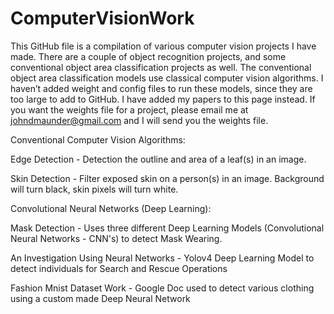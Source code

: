 # ComputerVisionWork

This GitHub file is a compilation of various computer vision projects I have made. There are a couple of object recognition projects, and some conventional object area classification projects as well. The conventional object area classification models use classical computer vision algorithms. I haven’t added weight and config files to run these models, since they are too large to add to GitHub. I have added my papers to this page instead. If you want the weights file for a project, please email me at johndmaunder@gmail.com and I will send you the weights file. 

Conventional Computer Vision Algorithms:

Edge Detection - Detection the outline and area of a leaf(s) in an image.

Skin Detection - Filter exposed skin on a person(s) in an image. Background will turn black, skin pixels will turn white.


Convolutional Neural Networks (Deep Learning):

Mask Detection - Uses three different Deep Learning Models (Convolutional Neural Networks - CNN's) to detect Mask Wearing.

An Investigation Using Neural Networks - Yolov4 Deep Learning Model to detect individuals for Search and Rescue Operations

Fashion Mnist Dataset Work - Google Doc used to detect various clothing using a custom made Deep Neural Network
